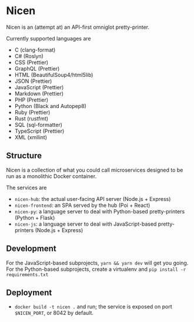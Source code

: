 Nicen
=====

Nicen is an (attempt at) an API-first omniglot pretty-printer.

Currently supported languages are

* C (clang-format)
* C# (Roslyn)
* CSS (Prettier)
* GraphQL (Prettier)
* HTML (BeautifulSoup4/html5lib)
* JSON (Prettier)
* JavaScript (Prettier)
* Markdown (Prettier)
* PHP (Prettier)
* Python (Black and Autopep8)
* Ruby (Prettier)
* Rust (rustfmt)
* SQL (sql-formatter)
* TypeScript (Prettier)
* XML (xmllint)

Structure
---------

Nicen is a collection of what you could call microservices
designed to be run as a monolithic Docker container.

The services are 

* `nicen-hub`: the actual user-facing API server (Node.js + Express)
* `nicen-frontend`: an SPA served by the hub (Poi + React)
* `nicen-py`: a language server to deal with Python-based pretty-printers (Python + Flask)
* `nicen-js`: a language server to deal with JavaScript-based pretty-printers (Node.js + Express)

Development
-----------

For the JavaScript-based subprojects, `yarn && yarn dev` will get you going.
For the Python-based subprojects, create a virtualenv and `pip install -r requirements.txt`

Deployment
----------

* `docker build -t nicen .` and run; the service is exposed on port `$NICEN_PORT`, or 8042 by default.

